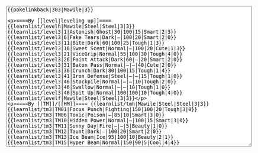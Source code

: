 </p><textarea readonly="" accesskey="," id="wpTextbox1" cols="80" rows="25" style="" class="mw-editfont-monospace" lang="en" dir="ltr" name="wpTextbox1">{{pokelinkback|303|Mawile|3}}

====By [[level|leveling up]]====
{{learnlist/levelh|Mawile|Steel|Steel|3|3}}
{{learnlist/level3|1|Astonish|Ghost|30|100|15|Smart|2|3}}
{{learnlist/level3|6|Fake Tears|Dark|—|100|20|Smart|2|0}}
{{learnlist/level3|11|Bite|Dark|60|100|25|Tough|1|3}}
{{learnlist/level3|16|Sweet Scent|Normal|—|100|20|Cute|1|3}}
{{learnlist/level3|21|ViceGrip|Normal|55|100|30|Tough|4|0}}
{{learnlist/level3|26|Faint Attack|Dark|60|—|20|Smart|2|0}}
{{learnlist/level3|31|Baton Pass|Normal|—|—|40|Cute|2|0}}
{{learnlist/level3|36|Crunch|Dark|80|100|15|Tough|1|4}}
{{learnlist/level3|41|Iron Defense|Steel|—|—|15|Tough|1|0}}
{{learnlist/level3|46|Stockpile|Normal|—|—|10|Tough|2|0}}
{{learnlist/level3|46|Swallow|Normal|—|—|10|Tough|1|0}}
{{learnlist/level3|46|Spit Up|Normal|100|100|10|Tough|4|0}}
{{learnlist/levelf|Mawile|Steel|Steel|3|3}}

====By [[TM]]/[[HM]]====
{{learnlist/tmh|Mawile|Steel|Steel|3|3}}
{{learnlist/tm3|TM01|Focus Punch|Fighting|150|100|20|Tough|3|0}}
{{learnlist/tm3|TM06|Toxic|Poison|—|85|10|Smart|3|0}}
{{learnlist/tm3|TM10|Hidden Power|Normal|—|100|15|Smart|3|0}}
{{learnlist/tm3|TM11|Sunny Day|Fire|—|—|5|Beauty|1|0}}
{{learnlist/tm3|TM12|Taunt|Dark|—|100|20|Smart|2|0}}
{{learnlist/tm3|TM13|Ice Beam|Ice|95|100|10|Beauty|2|1}}
{{learnlist/tm3|TM15|Hyper Beam|Normal|150|90|5|Cool|4|4}}
{{learnlist/tm3|TM17|Protect|Normal|—|—|10|Cute|1|0}}
{{learnlist/tm3|TM18|Rain Dance|Water|—|—|5|Tough|1|0}}
{{learnlist/tm3|TM21|Frustration|Normal|—|100|20|Cute|1|0}}
{{learnlist/tm3|TM22|SolarBeam|Grass|120|100|10|Cool|4|0}}
{{learnlist/tm3|TM27|Return|Normal|—|100|20|Cute|1|0}}
{{learnlist/tm3|TM31|Brick Break|Fighting|75|100|15|Cool|1|4}}
{{learnlist/tm3|TM32|Double Team|Normal|—|—|15|Cool|2|0}}
{{learnlist/tm3|TM35|Flamethrower|Fire|95|100|15|Beauty|4|0}}
{{learnlist/tm3|TM36|Sludge Bomb|Poison|90|100|10|Tough|2|1}}
{{learnlist/tm3|TM37|Sandstorm|Rock|—|—|10|Tough|3|0}}
{{learnlist/tm3|TM38|Fire Blast|Fire|120|85|5|Beauty|4|0}}
{{learnlist/tm3|TM39|Rock Tomb|Rock|50|80|10|Smart|3|0}}
{{learnlist/tm3|TM41|Torment|Dark|—|100|15|Tough|2|0}}
{{learnlist/tm3|TM42|Facade|Normal|70|100|20|Cute|2|0}}
{{learnlist/tm3|TM43|Secret Power|Normal|70|100|20|Smart|1|0}}
{{learnlist/tm3|TM44|Rest|Psychic|—|—|10|Cute|2|0}}
{{learnlist/tm3|TM45|Attract|Normal|—|100|15|Cute|2|0}}
{{learnlist/tm3|HM04|Strength|Normal|80|100|15|Tough|2|1}}
{{learnlist/tm3|HM06|Rock Smash|Fighting|20|100|15|Tough|1|0}}
{{learnlist/tmf|Mawile|Steel|Steel|3|3}}

====By {{pkmn|breeding}}====
{{learnlist/breedh|Mawile|Steel|Steel|3|3}}
{{learnlist/breed3|{{MSP/3|206|Dunsparce}}{{MSP/3|221|Piloswine}}{{MSP/3|176|Togetic}}{{MSP/3|352|Kecleon}}|AncientPower|Rock|60|100|5|Tough|1|0}}
{{learnlist/breed3|{{MSP/3|083|Farfetch'd}}{{MSP/3|335|Zangoose}}|False Swipe|Normal|40|100|40|Cool|1|3}}
{{learnlist/breed3|{{MSP/3|336|Seviper}}|Poison Fang|Poison|50|100|15|Smart|3|0}}
{{learnlist/breed3|{{MSP/3|054|Psyduck}}{{MSP/3|055|Golduck}}{{MSP/3|325|Spoink}}{{MSP/3|326|Grumpig}}{{MSP/3|196|Espeon}}{{MSP/3|327|Spinda}}|Psych Up|Normal|—|—|10|Smart|2|0}}
{{learnlist/breed3|{{MSP/3|083|Farfetch'd}}{{MSP/3|335|Zangoose}}{{MSP/3|359|Absol}}|Swords Dance|Normal|—|—|30|Beauty|1|0}}
{{learnlist/breed3|{{MSP/3|190|Aipom}}|Tickle|Normal|—|100|20|Cute|3|0}}
{{learnlist/breedf|Mawile|Steel|Steel|3|3}}

====By [[Move Tutor|tutoring]]====
{{learnlist/tutorh|Mawile|Steel|Steel|3|3}}
{{learnlist/tutor3|Body Slam|Normal|85|100|15|Tough|1|4|||yes|yes|yes}}
{{learnlist/tutor3|Counter|Fighting|—|100|20|Tough|2|0|||yes|yes|no}}
{{learnlist/tutor3|Double-Edge|Normal|120|100|15|Tough|6|0|||yes|yes|yes}}
{{learnlist/tutor3|DynamicPunch|Fighting|100|50|5|Cool|2|1|||no|yes|no}}
{{learnlist/tutor3|Endure|Normal|—|—|10|Tough|2|0|||no|yes|no}}
{{learnlist/tutor3|Ice Punch|Ice|75|100|15|Beauty|4|0|||no|yes|no}}
{{learnlist/tutor3|Icy Wind|Ice|55|95|15|Beauty|1|3|||no|yes|yes}}
{{learnlist/tutor3|Mega Kick|Normal|120|75|5|Cool|4|0|||yes|yes|no}}
{{learnlist/tutor3|Mega Punch|Normal|80|85|20|Tough|4|0|||yes|yes|no}}
{{learnlist/tutor3|Mimic|Normal|—|—|10|Cute|1|0|||yes|yes|yes}}
{{learnlist/tutor3|Mud-Slap|Ground|20|100|10|Cute|2|1|||no|yes|no}}
{{learnlist/tutor3|Psych Up|Normal|—|—|10|Smart|2|0|||no|yes|no}}
{{learnlist/tutor3|Rock Slide|Rock|75|90|10|Tough|1|3|||yes|yes|no}}
{{learnlist/tutor3|Seismic Toss|Fighting|—|100|20|Tough|2|1|||yes|yes|yes}}
{{learnlist/tutor3|Sleep Talk|Normal|—|—|10|Cute|3|0|||no|yes|no}}
{{learnlist/tutor3|Snore|Normal|40|100|15|Cute|4|0|||no|yes|no}}
{{learnlist/tutor3|Substitute|Normal|—|—|10|Smart|2|0|||yes|yes|yes}}
{{learnlist/tutor3|Swagger|Normal|—|90|15|Cute|2|0|||no|yes|yes}}
{{learnlist/tutor3|Swords Dance|Normal|—|—|30|Beauty|1|0|||yes|yes|no}}
{{learnlist/tutor3|ThunderPunch|Electric|75|100|15|Cool|4|0|||no|yes|no}}
{{learnlist/tutorf|Mawile|Steel|Steel|3|3}}

====Special moves====
{{Shadow moves|303|22|Shadow Rush|Shadow Wave|--|--|Sing|Normal|False Swipe|Normal|ViceGrip|Normal|Iron Defense|Steel|XD|steel|steel}}

[[it:Mawile/Mosse apprese in terza generazione]]
[[zh:大嘴娃/第三世代招式表]]
